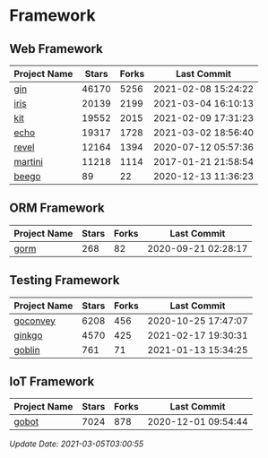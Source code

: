 # Framework

## Web Framework
| Project Name | Stars | Forks | Last Commit |
| ------------ | ----- | ----- | ----------- |
| [gin](https://github.com/gin-gonic/gin) | 46170 | 5256 | 2021-02-08 15:24:22 |
| [iris](https://github.com/kataras/iris) | 20139 | 2199 | 2021-03-04 16:10:13 |
| [kit](https://github.com/go-kit/kit) | 19552 | 2015 | 2021-02-09 17:31:23 |
| [echo](https://github.com/labstack/echo) | 19317 | 1728 | 2021-03-02 18:56:40 |
| [revel](https://github.com/revel/revel) | 12164 | 1394 | 2020-07-12 05:57:36 |
| [martini](https://github.com/go-martini/martini) | 11218 | 1114 | 2017-01-21 21:58:54 |
| [beego](https://github.com/astaxie/beego) | 89 | 22 | 2020-12-13 11:36:23 |

## ORM Framework
| Project Name | Stars | Forks | Last Commit |
| ------------ | ----- | ----- | ----------- |
| [gorm](https://github.com/jinzhu/gorm) | 268 | 82 | 2020-09-21 02:28:17 |

## Testing Framework
| Project Name | Stars | Forks | Last Commit |
| ------------ | ----- | ----- | ----------- |
| [goconvey](https://github.com/smartystreets/goconvey) | 6208 | 456 | 2020-10-25 17:47:07 |
| [ginkgo](https://github.com/onsi/ginkgo) | 4570 | 425 | 2021-02-17 19:30:31 |
| [goblin](https://github.com/franela/goblin) | 761 | 71 | 2021-01-13 15:34:25 |

## IoT Framework
| Project Name | Stars | Forks | Last Commit |
| ------------ | ----- | ----- | ----------- |
| [gobot](https://github.com/hybridgroup/gobot) | 7024 | 878 | 2020-12-01 09:54:44 |

*Update Date: 2021-03-05T03:00:55*